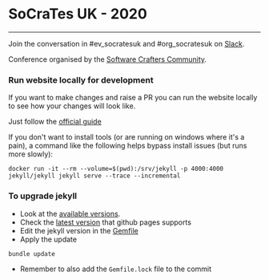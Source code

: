 # SoCraTes UK - 2020
--------------------

Join the conversation in #ev_socratesuk and #org_socratesuk on [Slack](http://slack.softwarecrafters.org/).

Conference organised by the [Software Crafters Community](https://www.softwarecrafters.org/).


### Run website locally for development

If you want to make changes and raise a PR you can run
the website locally to see how your changes will look like.

Just follow the [official guide](https://help.github.com/articles/setting-up-your-github-pages-site-locally-with-jekyll/)

If you don't want to install tools (or are running on windows where it's a pain), a command like the following helps bypass install issues (but runs more slowly):
```
docker run -it --rm --volume=$(pwd):/srv/jekyll -p 4000:4000 jekyll/jekyll jekyll serve --trace --incremental
```

### To upgrade jekyll

- Look at the [available versions](https://jekyllrb.com/news/releases/).
- Check the [latest version](https://pages.github.com/versions/) that github pages supports
- Edit the jekyll version in the [Gemfile](Gemfile)
- Apply the update
```
bundle update
```
- Remember to also add the `Gemfile.lock` file to the commit
